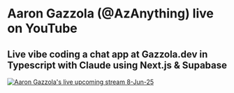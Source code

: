 # Aaron Gazzola (@AzAnything) live on YouTube
## Live vibe coding a chat app at Gazzola.dev in Typescript with Claude using Next.js & Supabase
[![Aaron Gazzola's live upcoming stream 8-Jun-25](https://github.com/user-attachments/assets/dc23efc9-2638-4535-8aed-991d8d1fd5b5)](https://youtube.com/live/HCTjK-CWTKY?feature=share)
